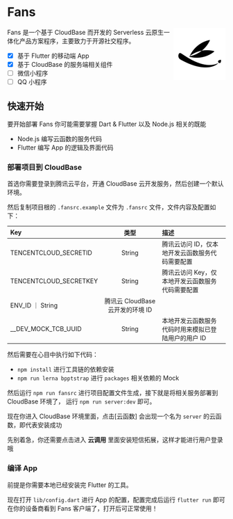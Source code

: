 # Fans

<img src="assets/fans.svg" align="right" width="120" />

Fans 是一个基于 CloudBase 而开发的 Serverless 云原生一体化产品方案程序，主要致力于开源社交程序。

- [x] 基于 Flutter 的移动端 App
- [x] 基于 CloudBase 的服务端相关组件
- [ ] 微信小程序
- [ ] QQ 小程序

## 快速开始

要开始部署 Fans 你可能需要掌握 Dart & Flutter 以及 Node.js 相关的既能

- Node.js 编写云函数的服务代码
- Flutter 编写 App 的逻辑及界面代码

### 部署项目到 CloudBase

首选你需要登录到腾讯云平台，开通 CloudBase 云开发服务，然后创建一个默认环境。

然后复制项目根的 `.fansrc.example` 文件为 `.fansrc` 文件，文件内容及配置如下：

| Key | 类型 | 描述 |
|:----------|:----------:|:------------|
| TENCENTCLOUD_SECRETID | String | 腾讯云访问 ID，仅本地开发云函数服务代码需要配置 |
| TENCENTCLOUD_SECRETKEY | String | 腾讯云访问 Key，仅本地开发云函数服务代码需要配置 |
| ENV_ID ｜ String | 腾讯云 CloudBase 云开发的环境 ID |
| __DEV_MOCK_TCB_UUID | String | 本地开发云函数服务代码时用来模拟已登陆用户的用户 ID |

然后需要在心目中执行如下代码：

- `npm install` 进行工具链的依赖安装
- `npm run lerna bpptstrap` 进行 `packages` 相关依赖的 Mock

然后运行 `npm run fansrc` 进行项目配置文件生成，接下就是将相关服务部署到 CloudBase 环境了，
运行 `npm run server:dev` 即可。

现在你进入 CloudBase 环境里面，点击[云函数] 会出现一个名为 `server` 的云函数，即代表安装成功

先别着急，你还需要点击进入 **云调用** 里面安装短信拓展，这样才能进行用户登录哦

### 编译 App

前提是你需要本地已经安装完 Flutter 的工具。

现在打开 `lib/config.dart` 进行 App 的配置，配置完成后运行 `flutter run` 即可在你的设备商看到 Fans 客户端了，打开后可正常使用！

